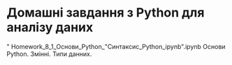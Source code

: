 # Домашні завдання з Python для аналізу даних
" Homework_8_1_Основи_Python_"Cинтаксис_Python_ipynb".ipynb Основи Python. Змінні. Типи данних.

